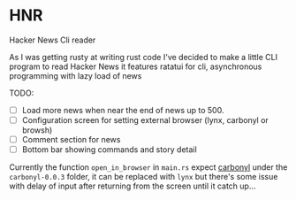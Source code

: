 # HNR
Hacker News Cli reader

As I was getting rusty at writing rust code I've decided to make a little CLI program to read Hacker News
it features ratatui for cli, asynchronous programming with lazy load of news

TODO:

-  [ ] Load more news when near the end of news up to 500.
-  [ ] Configuration screen for setting external browser (lynx, carbonyl or browsh)
-  [ ] Comment section for news
-  [ ] Bottom bar showing commands and story detail

Currently the function `open_in_browser` in `main.rs` expect [carbonyl](https://github.com/fathyb/carbonyl) under the  `carbonyl-0.0.3` folder, it can be replaced with `lynx` but there's some issue with delay of input after returning from the screen until it catch up...

